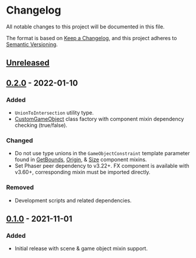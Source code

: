 # Changelog

All notable changes to this project will be documented in this file.

The format is based on [Keep a Changelog](https://keepachangelog.com/en/1.0.0/), and this project adheres to [Semantic Versioning](https://semver.org/spec/v2.0.0.html).

## [Unreleased]

## [0.2.0] - 2022-01-10

### Added

-   `UnionToIntersection` utility type.
-   [CustomGameObject](./src/mixins/gameobjects/custom-gameobject.ts) class factory with component mixin dependency checking (true/false).

### Changed

-   Do not use type unions in the `GameObjectConstraint` template parameter found in [GetBounds](./src/mixins/gameobjects/components/get-bounds.ts), [Origin](./src/mixins/gameobjects/components/origin.ts), & [Size](./src/mixins/gameobjects/components/size.ts) component mixins.
-   Set Phaser peer dependency to v3.22+. FX component is available with v3.60+, corresponding mixin must be imported directly.

### Removed

-   Development scripts and related dependencies.

## [0.1.0] - 2021-11-01

### Added

-   Initial release with scene & game object mixin support.

[unreleased]: https://github.com/agogpixel/phaser3-ts-utils/compare/v0.2.0...HEAD
[0.2.0]: https://github.com/agogpixel/phaser3-ts-utils/compare/v0.1.0...v0.2.0
[0.1.0]: https://github.com/agogpixel/phaser3-ts-utils/releases/tag/v0.1.0
